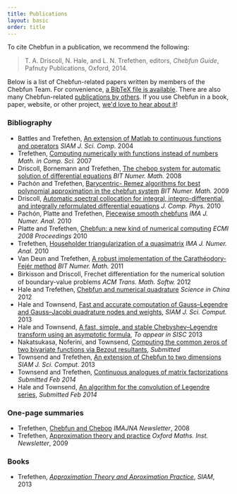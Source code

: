 ```yaml
---
title: Publications
layout: basic
order: title
---
```


To cite Chebfun in a publication, we recommend the following:

<blockquote>
T. A. Driscoll, N. Hale, and L. N. Trefethen, editors,
<em>Chebfun Guide</em>, Pafnuty Publications, Oxford, 2014.
</blockquote>

Below is a list of Chebfun-related papers written by members of the Chebfun
Team. For convenience, [a BibTeX file is available](../chebfun.bib). There are
also many Chebfun-related [publications by
others](http://scholar.google.com/scholar?as_ylo=2012&q=chebfun). If you use
Chebfun in a book, paper, website, or other project, [we'd love to hear about
it](../support)!

<div class='row'>
<div class='col-sm-6'>
  <h3>Bibliography</h3>
  <ul>

<li>Battles and Trefethen, <a href="chebfun_paper.pdf" target="_blank">An
  extension of Matlab to continuous functions and operators</a> <em>SIAM J. Sci.
  Comp.</em> 2004</li>

<li>Trefethen, <a href="trefethen_functions.pdf" target="_blank">Computing
  numerically with functions instead of numbers</a> <em>Math. in Comp. Sci.</em>
  2007</li>

<li>Driscoll, Bornemann and Trefethen, <a href="driscoll_born_tref.pdf"
  target="_blank">The chebop system for automatic solution of differential
  equations</a> <em>BIT Numer. Math.</em> 2008</li>

<li>Pach&#243;n and Trefethen, <a href="remez.pdf" target="_blank">Barycentric-
  Remez algorithms for best polynomial approximation in the chebfun system</a>
  <em>BIT Numer. Math.</em> 2009</li>

<li>Driscoll, <a href="driscoll2010.pdf" target="_blank">Automatic spectral
collocation for integral, integro-differential, and integrally reformulated
differential equations</a> <em>J. Comp. Phys.</em> 2010</li>

<li>Pach&#243;n, Platte and Trefethen, <a href="pachon_et_al_submitted.pdf"
  target="_blank">Piecewise smooth chebfuns</a> <em>IMA J. Numer. Anal.</em> 2010</li>

<li>Platte and Trefethen, <a href="platte_trefethen.pdf"
  target="_blank">Chebfun: a new kind of numerical computing</a> <em>ECMI 2008
  Proceedings</em> 2010</li>

<li>Trefethen, <a href="trefethen_householder.pdf" target="_blank">Householder
  triangularization of a quasimatrix</a> <em>IMA J. Numer. Anal.</em> 2010</li>

<li>Van Deun and Trefethen, <a
  href="http://eprints.maths.ox.ac.uk/926/1/NA-10-03.pdf" target="_blank">A
  robust implementation of the Carath&#233;odory-Fej&#233;r method</a> <em>BIT
  Numer. Math.</em> 2011</li>

<li>Birkisson and Driscoll, Frechet diﬀerentiation for the numerical solution of
  boundary-value problems <em>ACM Trans. Math. Softw.</em> 2012</li>

<li>Hale and Trefethen, <a href="hale_trefethen_Feb142012.pdf"
  target="_blank">Chebfun and numerical quadrature</a> <em>Science in China</em>
  2012</li>

<li>Hale and Townsend, <a href="HaleTownsend2013a.pdf" target="_blank">Fast and
  accurate computation of Gauss–Legendre and Gauss–Jacobi quadrature nodes and
  weights</a>, <em>SIAM J. Sci. Comput.</em> 2013</li>

<li>Hale and Townsend, <a href="HaleTownsend2013b_PREPRINT.pdf"
  target="_blank">A fast, simple, and stable Chebyshev–Legendre transform
  using an asymptotic formula</a>, <em>To appear in SISC</em> 2013</li>

<li>Nakatsukasa, Noferini, and Townsend, <a href="biroots.pdf"
  target="_blank">Computing the common zeros of two bivariate functions via
  Bezout resultants</a>, <em>Submitted</em></li>

<li>Townsend and Trefethen, <a href="Chebfun2paper.pdf" target="_blank">An
  extension of Chebfun to two dimensions</a> <em>SIAM J. Sci. Comput.</em> 2013</li>

<li>Townsend and Trefethen, <a href="townsend_trefethen2014.pdf"
  target="_blank">Continuous analogues of matrix factorizations</a>
  <em>Submitted Feb 2014</em></li>

<li>Hale and Townsend, <a href="HaleTownsend2014_PREPRINT.pdf"
  target="_blank">An algorithm for the convolution of Legendre series</a>,
  <em>Submitted Feb 2014</em></li>

  </ul>
</div>





<div class='col-sm-6'>
  <h3>One-page summaries</h3>
  <ul>

<li>Trefethen, <a href="trefethen_imana.pdf" target="_blank">Chebfun and
  Chebop</a> <em>IMAJNA Newsletter</em>, 2008</li>

<li>Trefethen, <a href="trefethen_newsletter.pdf" target="_blank">Approximation
  theory and practice</a> <em>Oxford Maths. Inst. Newsletter</em>, 2009</li>

  </ul>
  <h3>Books</h3>
  <ul>

<li>Trefethen, <em><a href="../ATAP/" target="_blank">Approximation Theory and
  Aproximation Practice</a></em>, <em>SIAM</em>, 2013</li>

  </ul>
</div>
</div>
